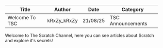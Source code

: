 | Title | Author | Date | Category |
|-------|--------|------|----------|
| Welcome To TSC | kRxZy_kRxZy | 21/08/25 | TSC Announcements |

Welcome to The Scratch Channel, here you can see articles about Scratch and explore it's secrets!&#x20;
